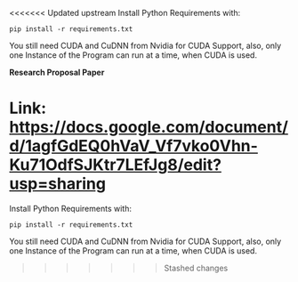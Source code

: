 <<<<<<< Updated upstream
Install Python Requirements with:

<code>pip install -r requirements.txt</code>

You still need CUDA and CuDNN from Nvidia for CUDA Support, also, only one Instance of the Program can run at a time, when CUDA is used.

**Research Proposal Paper**

Link: https://docs.google.com/document/d/1agfGdEQ0hVaV_Vf7vko0Vhn-Ku71OdfSJKtr7LEfJg8/edit?usp=sharing
=======
Install Python Requirements with:

<code>pip install -r requirements.txt</code>

You still need CUDA and CuDNN from Nvidia for CUDA Support, also, only one Instance of the Program can run at a time, when CUDA is used.
>>>>>>> Stashed changes
